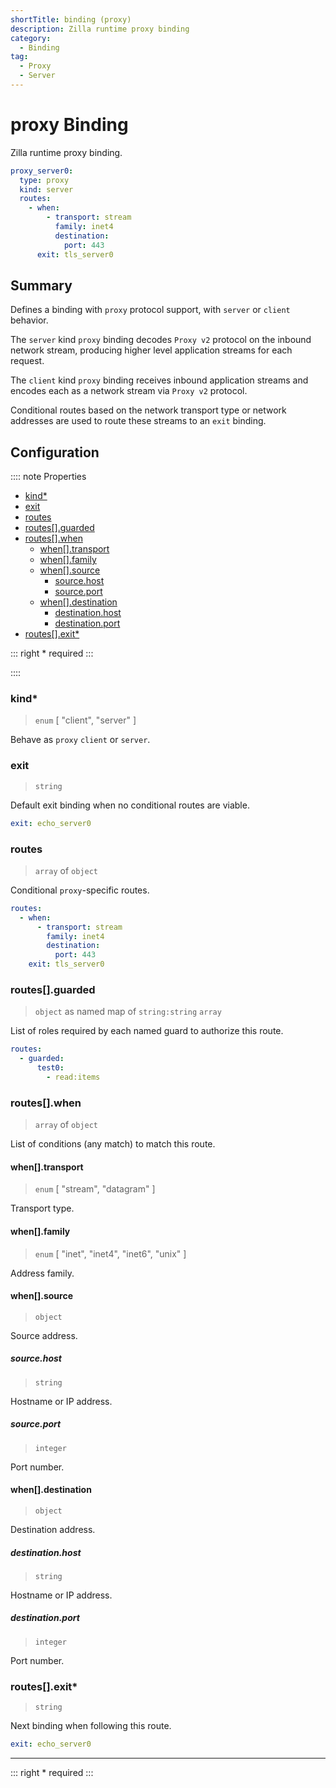 ```yaml
---
shortTitle: binding (proxy)
description: Zilla runtime proxy binding
category:
  - Binding
tag:
  - Proxy
  - Server
---
```


# proxy Binding

Zilla runtime proxy binding.

```yaml {2}
proxy_server0:
  type: proxy
  kind: server
  routes:
    - when:
        - transport: stream
          family: inet4
          destination:
            port: 443
      exit: tls_server0
```

## Summary

Defines a binding with `proxy` protocol support, with `server` or `client` behavior.

The `server` kind `proxy` binding decodes `Proxy v2` protocol on the inbound network stream, producing higher level application streams for each request.

The `client` kind `proxy` binding receives inbound application streams and encodes each as a network stream via `Proxy v2` protocol.

Conditional routes based on the network transport type or network addresses are used to route these streams to an `exit` binding.

## Configuration

:::: note Properties

- [kind\*](#kind)
- [exit](#exit)
- [routes](#routes)
- [routes\[\].guarded](#routes-guarded)
- [routes\[\].when](#routes-when)
  - [when\[\].transport](#when-transport)
  - [when\[\].family](#when-family)
  - [when\[\].source](#when-source)
    - [source.host](#source-host)
    - [source.port](#source-port)
  - [when\[\].destination](#when-destination)
    - [destination.host](#destination-host)
    - [destination.port](#destination-port)
- [routes\[\].exit\*](#routes-exit)

::: right
\* required
:::

::::

### kind\*

> `enum` [ "client", "server" ]

Behave as `proxy` `client` or `server`.

### exit

> `string`

Default exit binding when no conditional routes are viable.

```yaml
exit: echo_server0
```

### routes

> `array` of `object`

Conditional `proxy`-specific routes.

```yaml
routes:
  - when:
      - transport: stream
        family: inet4
        destination:
          port: 443
    exit: tls_server0
```

### routes[].guarded

> `object` as named map of `string:string` `array`

List of roles required by each named guard to authorize this route.

```yaml
routes:
  - guarded:
      test0:
        - read:items
```

### routes[].when

> `array` of `object`

List of conditions (any match) to match this route.

#### when[].transport

> `enum` [ "stream", "datagram" ]

Transport type.

#### when[].family

> `enum` [ "inet", "inet4", "inet6", "unix" ]

Address family.

#### when[].source

> `object`

Source address.

##### source.host

> `string`

Hostname or IP address.

##### source.port

> `integer`

Port number.

#### when[].destination

> `object`

Destination address.

##### destination.host

> `string`

Hostname or IP address.

##### destination.port

> `integer`

Port number.

### routes[].exit\*

> `string`

Next binding when following this route.

```yaml
exit: echo_server0
```

---

::: right
\* required
:::
